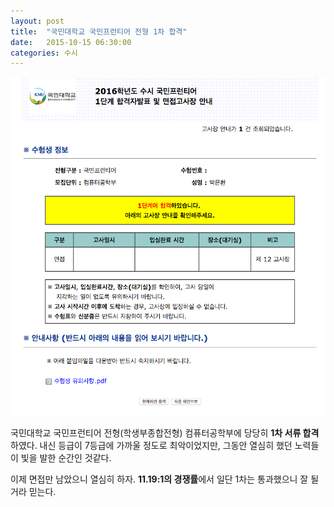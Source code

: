 ```yaml
---
layout: post
title:  "국민대학교 국민프런티어 전형 1차 합격"
date:   2015-10-15 06:30:00
categories: 수시
---
```


![](https://raw.githubusercontent.com/DainelPark/dainelpark.github.io/master/images/kookmin_first_step_passed.png)

국민대학교 국민프런티어 전형(학생부종합전형) 컴퓨터공학부에 당당히 **1차 서류 합격**하였다. 내신 등급이 7등급에 가까울 정도로 최악이었지만, 그동안 열심히 했던 노력들이 빛을 발한 순간인 것같다.

이제 면접만 남았으니 열심히 하자. **11.19:1의 경쟁률**에서 일단 1차는 통과했으니 잘 될거라 믿는다.